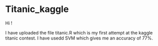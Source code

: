 # Titanic_kaggle
Hi !

I have uploaded the file titanic.R which is my first attempt at the kaggle titanic contest. I have usedd SVM which gives me an accuracy of 77%.
